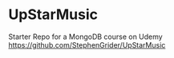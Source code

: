 # UpStarMusic
Starter Repo for a MongoDB course on Udemy
https://github.com/StephenGrider/UpStarMusic

